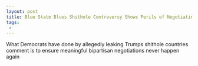 ```yaml
---
layout: post
title: Blue State Blues Shithole Controversy Shows Perils of Negotiating with Democrats
tags:
 -
---
```

What Democrats have done by allegedly leaking Trumps shithole countries comment is to ensure meaningful bipartisan negotiations never happen again
